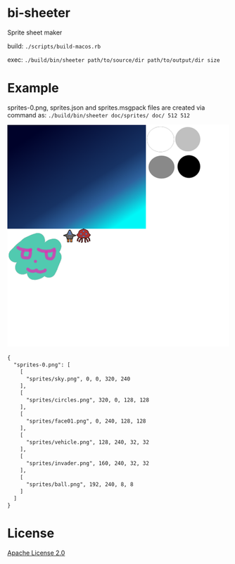 # bi-sheeter
Sprite sheet maker

build: `./scripts/build-macos.rb`

exec: `./build/bin/sheeter path/to/source/dir path/to/output/dir size`

# Example

sprites-0.png, sprites.json and sprites.msgpack files are created via command as:
`./build/bin/sheeter doc/sprites/ doc/ 512 512`

![sprites-0.png](doc/sprites-0.png)

```
{
  "sprites-0.png": [
    [
      "sprites/sky.png", 0, 0, 320, 240
    ],
    [
      "sprites/circles.png", 320, 0, 128, 128
    ],
    [
      "sprites/face01.png", 0, 240, 128, 128
    ],
    [
      "sprites/vehicle.png", 128, 240, 32, 32
    ],
    [
      "sprites/invader.png", 160, 240, 32, 32
    ],
    [
      "sprites/ball.png", 192, 240, 8, 8
    ]
  ]
}
```

# License

[Apache License 2.0](http://www.apache.org/licenses/LICENSE-2.0)
